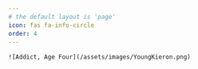 ```yaml
---
# the default layout is 'page'
icon: fas fa-info-circle
order: 4
---
```


    ![Addict, Age Four](/assets/images/YoungKieron.png)